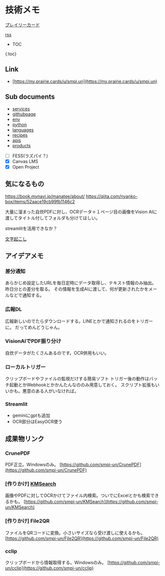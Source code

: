 # 技術メモ

[プレイリーカード](https://my.prairie.cards/u/smpi.un)


[rss](https://github.com/smpi-un/knowledge/commits/main.atom)

* TOC

{:toc}

## Link
- [https://my.prairie.cards/u/smpi.un](https://my.prairie.cards/u/smpi.un)

## Sub documents
- [services](./services/)
- [githubpage](./githubpage)
- [env](./env)
- [python](./python/)
- [languages](./languages/)
- [recipes](./recipes/)
- [apis](./apis/)
- [products](./products/)

- [ ] FESS(ラズパイ？)
- [x] Canvas LMS
- [x] Open Project
## 気になるもの

https://book.mynavi.jp/manatee/about/
https://qiita.com/nyanko-box/items/52aace19cb99fb1146c2


大量に溜まった自炊PDFに対し、OCRデータ＋１ページ目の画像をVision AIに渡してタイトル付してフォルダも分けてほしい。

streamlitを活用できなか？

[文字起こし](文字起こし.ipynb)
## アイデアメモ
### 差分通知
あらかじめ設定したURLを毎日定時にデータ取得し、テキスト情報のみ抽出。
昨日分との差分を取る。
その情報を生成AIに渡して、何が更新されたかをメールなどで通知する。

### 広報DL
広報新しいのでたらダウンロードする。LINEとかで通知されるのをトリガーに。
だってめんどうじゃん。

### VisionAIでPDF振り分け
自炊データがたくさんあるのです。OCR併用もいい。

### ローカルトリガー
クリップボードやファイルの監視だけする簡易ソフト
トリガー後の動作はバッチ起動とかWebhookとかかんたんなののみ用意しておく。
スクリプト拡張もいいかも。悪意のある人がいなければ。

### Streamlit
- geminiにgptも追加
- OCR部分はEasyOCR使う


## 成果物リンク
### CrunePDF
PDF正立。Windowsのみ。
[https://github.com/smpi-un/CrunePDF](https://github.com/smpi-un/CrunePDF)

### [作りかけ] [KMSearch](products/kmsearch)
画像やPDFに対してOCRかけてファイル内検索。ついでにExcelとかも検索できるかも。
[https://github.com/smpi-un/KMSearch](https://github.com/smpi-un/KMSearch)


### [作りかけ] File2QR
ファイルをQRコードに変換。小さいサイズなら受け渡しに使えるかも。
[https://github.com/smpi-un/File2QR](https://github.com/smpi-un/File2QR)

### cclip
クリップボードから情報取得する。Windowsのみ。
[https://github.com/smpi-un/cclip](https://github.com/smpi-un/cclip)
